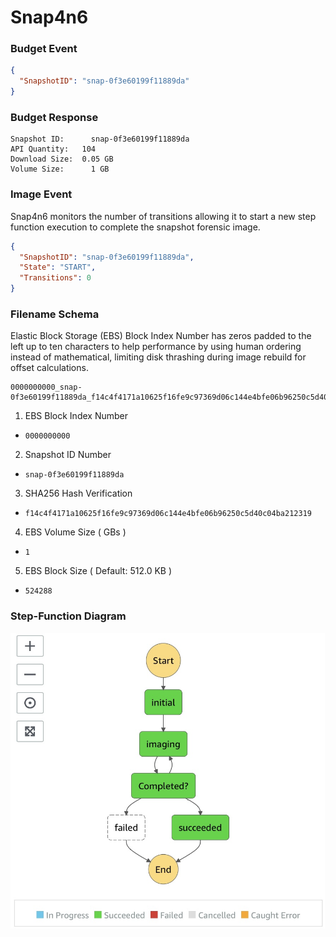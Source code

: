 # Snap4n6



### Budget Event

```json
{
  "SnapshotID": "snap-0f3e60199f11889da"
}
```

### Budget Response

```
Snapshot ID: 	  snap-0f3e60199f11889da
API Quantity: 	104
Download Size: 	0.05 GB
Volume Size: 	  1 GB
```

### Image Event

Snap4n6 monitors the number of transitions allowing it to start a new step function execution to complete the snapshot forensic image.

```json
{
  "SnapshotID": "snap-0f3e60199f11889da",
  "State": "START",
  "Transitions": 0
}
```

### Filename Schema

Elastic Block Storage (EBS) Block Index Number has zeros padded to the left up to ten characters to help performance by using human ordering instead of mathematical, limiting disk thrashing during image rebuild for offset calculations.

```
0000000000_snap-0f3e60199f11889da_f14c4f4171a10625f16fe9c97369d06c144e4bfe06b96250c5d40c04ba212319_1_524288
```

1. EBS Block Index Number 
  - ```0000000000```
2. Snapshot ID Number 
  - ```snap-0f3e60199f11889da```
3. SHA256 Hash Verification
  - ```f14c4f4171a10625f16fe9c97369d06c144e4bfe06b96250c5d40c04ba212319```
4. EBS Volume Size ( GBs )
  - ```1```
5. EBS Block Size ( Default: 512.0 KB )
  - ```524288```

### Step-Function Diagram

![Snap4n6 Step Function](SNAP4N6.jpg)